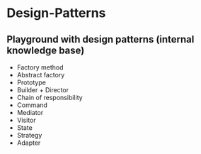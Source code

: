 # Design-Patterns
Playground with design patterns (internal knowledge base)
----------------
- Factory method 
- Abstract factory
- Prototype
- Builder + Director
- Chain of responsibility
- Command
- Mediator
- Visitor
- State
- Strategy
- Adapter
